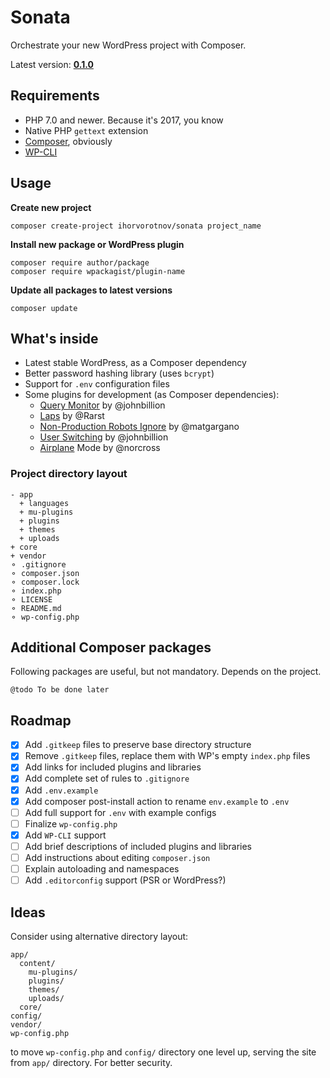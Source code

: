 # Sonata

Orchestrate your new WordPress project with Composer.

Latest version: [**0.1.0**](https://github.com/ihorvorotnov/sonata/releases/tag/0.1.0)

## Requirements

- PHP 7.0 and newer. Because it's 2017, you know
- Native PHP `gettext` extension
- [Composer](https://getcomposer.org/), obviously
- [WP-CLI](http://wp-cli.org/)

## Usage

**Create new project**

```
composer create-project ihorvorotnov/sonata project_name
```

**Install new package or WordPress plugin**

```
composer require author/package
composer require wpackagist/plugin-name
```

**Update all packages to latest versions**

```
composer update
```

## What's inside

- Latest stable WordPress, as a Composer dependency
- Better password hashing library (uses `bcrypt`)
- Support for `.env` configuration files
- Some plugins for development (as Composer dependencies):
	- [Query Monitor](https://packagist.org/packages/johnbillion/query-monitor) by @johnbillion
	- [Laps](https://packagist.org/packages/rarst/laps) by @Rarst
	- [Non-Production Robots Ignore](https://packagist.org/packages/mgargano/non-production-robots-ignore) by @matgargano
	- [User Switching](https://packagist.org/packages/johnbillion/user-switching) by @johnbillion
	- [Airplane](https://packagist.org/packages/norcross/airplane-mode) Mode by @norcross

### Project directory layout

```
- app
  + languages
  + mu-plugins
  + plugins
  + themes
  + uploads
+ core
+ vendor
⚬ .gitignore
⚬ composer.json
⚬ composer.lock
⚬ index.php
⚬ LICENSE
⚬ README.md
⚬ wp-config.php
```

## Additional Composer packages

Following packages are useful, but not mandatory. Depends on the project.

`@todo To be done later`

## Roadmap

- [x] Add `.gitkeep` files to preserve base directory structure
- [x] Remove `.gitkeep` files, replace them with WP's empty `index.php` files
- [x] Add links for included plugins and libraries
- [x] Add complete set of rules to `.gitignore`
- [x] Add `.env.example`
- [x] Add composer post-install action to rename `env.example` to `.env`
- [ ] Add full support for `.env` with example configs
- [ ] Finalize `wp-config.php`
- [x] Add `WP-CLI` support
- [ ] Add brief descriptions of included plugins and libraries 
- [ ] Add instructions about editing `composer.json`
- [ ] Explain autoloading and namespaces
- [ ] Add `.editorconfig` support (PSR or WordPress?)

## Ideas

Consider using alternative directory layout:

```
app/
  content/
    mu-plugins/
    plugins/
    themes/
    uploads/
  core/
config/
vendor/
wp-config.php
```

to move `wp-config.php` and `config/` directory one level up, serving the site from `app/` directory. For better security.

